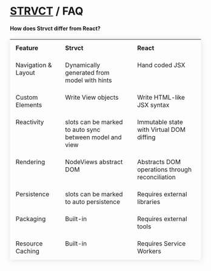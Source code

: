 # <a href="../index.html">STRVCT</a> / FAQ

#### How does Strvct differ from React?

<style>
  table {
    width: 100%;
    border-collapse: collapse;
    margin: 20px 0;
    box-shadow: 0 2px 15px rgba(0, 0, 0, 0.1);
  }
  th {
    text-align: left;
    padding: 12px 15px;
    font-weight: bold;
    vertical-align: top;
    border-bottom: 1px solid rgba(255, 255, 255, 0.1);
  }
  td {
    padding: 12px 15px;
    border-bottom: 1px solid rgba(255, 255, 255, 0.1);
    vertical-align: top;
    text-align: left;
  }
  tr:nth-child(even) {
  }
  tr:hover {
    background-color: #rgba(255, 255, 255, 0.1);
  }
</style>

<table>
  <thead>
    <tr>
      <th>Feature</th>
      <th>Strvct</th>
      <th>React</th>
    </tr>
  </thead>
  <tbody>
    <tr>
      <td class="feature-name" style="width:fit-content;">Navigation & Layout</td>
      <td class="strvct">Dynamically generated from model with hints</td>
      <td class="react">Hand coded JSX</td>
    </tr>
    <tr>
      <td class="feature-name">Custom Elements</td>
      <td class="strvct">Write View objects</td>
      <td class="react">Write HTML-like JSX syntax</td>
    </tr>
    <tr>
      <td class="feature-name">Reactivity</td>
      <td class="strvct">slots can be marked to auto sync between model and view</td>
      <td class="react">Immutable state with Virtual DOM diffing</td>
    </tr>
    <tr>
      <td class="feature-name">Rendering</td>
      <td class="strvct">NodeViews abstract DOM</td>
      <td class="react">Abstracts DOM operations through reconciliation</td>
    </tr>
    <tr>
      <td class="feature-name">Persistence</td>
      <td class="strvct">slots can be marked to auto persistence</td>
      <td class="react">Requires external libraries</td>
    </tr>
    <tr>
      <td class="feature-name">Packaging</td>
      <td class="strvct">Built-in</td>
      <td class="react">Requires external tools</td>
    </tr>
    <tr>
      <td class="feature-name">Resource Caching</td>
      <td class="strvct">Built-in</td>
      <td class="react">Requires Service Workers</td>
    </tr>
  </tbody>
</table>

<br><br>
<br><br>

<!--
#### What does Strvct do for you that you'd need to implement yourself in React?

1. **Automatic UI Generation**: Strvct creates complete UI components from your model objects with no additional code.

   ```javascript
   // Just define a model with properties:
   {
     const slot = this.newSlot("modelName", null);
     slot.setLabel("name");
     slot.setIsSubnodeField(true);
   }
   // The UI is automatically generated with appropriate fields and labels
   ```

2. **Bidirectional Data Binding**: Properties marked with `setSyncsToView(true)` trigger automatic UI updates when changed.

   ```javascript
   didUpdateSlot(aSlot, oldValue, newValue) {
     if (aSlot.syncsToView()) {
       this.scheduleSyncToView(aSlot.name());
     }
   }
   ```

3. **Built-in Persistence**: Simple property flagging for automatic IndexedDB storage.

   ```javascript
   // Mark a class for storage:
   this.setShouldStore(true)
   // Mark a property to be stored:
   slot.setShouldStoreSlot(true)
   // Changes automatically commit at end of event loop
   ```

4. **Hierarchical View Management**: Parent-child relationships in models automatically create matching view hierarchies.

5. **Centralized Notification System**: Built-in observer pattern for cross-component communication without prop drilling.

In React, you'd need separate libraries and manual code for each of these features (Redux/MobX, React Router, form libraries, persistence adapters, etc.).

-->
